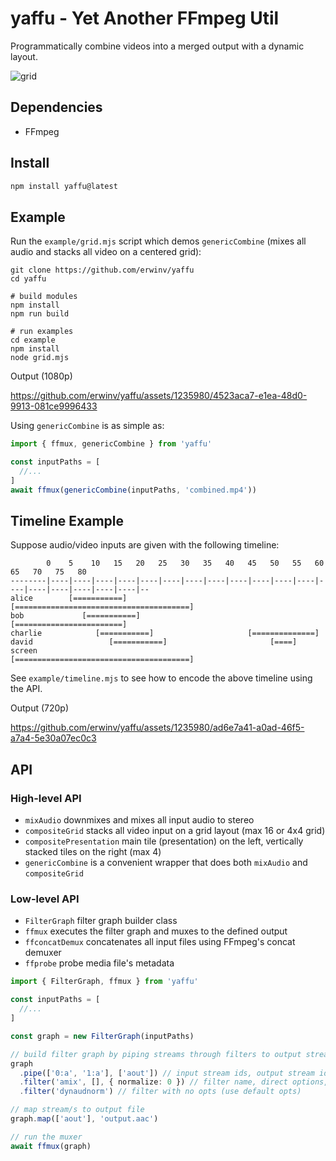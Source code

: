 # yaffu - Yet Another FFmpeg Util

Programmatically combine videos into a merged output with a dynamic layout.

![grid](https://github.com/erwinv/yaffu/assets/1235980/80221643-45b8-4df3-a6bf-98cc243d2854)

## Dependencies

- FFmpeg

## Install

```sh
npm install yaffu@latest
```

## Example

Run the `example/grid.mjs` script which demos `genericCombine` (mixes all audio and stacks all video on a centered grid):

```
git clone https://github.com/erwinv/yaffu
cd yaffu

# build modules
npm install
npm run build

# run examples
cd example
npm install
node grid.mjs
```

Output (1080p)

https://github.com/erwinv/yaffu/assets/1235980/4523aca7-e1ea-48d0-9913-081ce9996433

Using `genericCombine` is as simple as:

```ts
import { ffmux, genericCombine } from 'yaffu'

const inputPaths = [
  //...
]
await ffmux(genericCombine(inputPaths, 'combined.mp4'))
```

## Timeline Example

Suppose audio/video inputs are given with the following timeline:

```
        0    5    10   15   20   25   30   35   40   45   50   55   60   65   70   75   80
--------|----|----|----|----|----|----|----|----|----|----|----|----|----|----|----|----|----|----|--
alice        [===========]                 [=======================================]
bob             [===========]                   [========================]
charlie            [===========]                     [==============]
david                 [===========]                       [====]
screen                                [=======================================]
```

See `example/timeline.mjs` to see how to encode the above timeline using the API.

Output (720p)

https://github.com/erwinv/yaffu/assets/1235980/ad6e7a41-a0ad-46f5-a7a4-5e30a07ec0c3

## API

### High-level API

- `mixAudio` downmixes and mixes all input audio to stereo
- `compositeGrid` stacks all video input on a grid layout (max 16 or 4x4 grid)
- `compositePresentation` main tile (presentation) on the left, vertically stacked tiles on the right (max 4)
- `genericCombine` is a convenient wrapper that does both `mixAudio` and `compositeGrid`

### Low-level API

- `FilterGraph` filter graph builder class
- `ffmux` executes the filter graph and muxes to the defined output
- `ffconcatDemux` concatenates all input files using FFmpeg's concat demuxer
- `ffprobe` probe media file's metadata

```ts
import { FilterGraph, ffmux } from 'yaffu'

const inputPaths = [
  //...
]

const graph = new FilterGraph(inputPaths)

// build filter graph by piping streams through filters to output streams
graph
  .pipe(['0:a', '1:a'], ['aout']) // input stream ids, output stream ids
  .filter('amix', [], { normalize: 0 }) // filter name, direct options, key-value options
  .filter('dynaudnorm') // filter with no opts (use default opts)

// map stream/s to output file
graph.map(['aout'], 'output.aac')

// run the muxer
await ffmux(graph)
```

